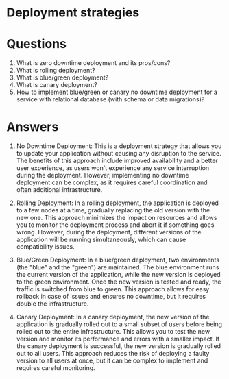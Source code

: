 # Deployment strategies
# Questions
1. What is zero downtime deployment and its pros/cons?
2. What is rolling deployment?
3. What is blue/green deployment?
4. What is canary deployment?
5. How to implement blue/green or canary no downtime deployment for a service with relational database (with schema or data migrations)?
# Answers
1. No Downtime Deployment: This is a deployment strategy that allows you to update your application without causing any disruption to the service. The benefits of this approach include improved availability and a better user experience, as users won't experience any service interruption during the deployment. However, implementing no downtime deployment can be complex, as it requires careful coordination and often additional infrastructure.

2. Rolling Deployment: In a rolling deployment, the application is deployed to a few nodes at a time, gradually replacing the old version with the new one. This approach minimizes the impact on resources and allows you to monitor the deployment process and abort it if something goes wrong. However, during the deployment, different versions of the application will be running simultaneously, which can cause compatibility issues.

3. Blue/Green Deployment: In a blue/green deployment, two environments (the "blue" and the "green") are maintained. The blue environment runs the current version of the application, while the new version is deployed to the green environment. Once the new version is tested and ready, the traffic is switched from blue to green. This approach allows for easy rollback in case of issues and ensures no downtime, but it requires double the infrastructure.

4. Canary Deployment: In a canary deployment, the new version of the application is gradually rolled out to a small subset of users before being rolled out to the entire infrastructure. This allows you to test the new version and monitor its performance and errors with a smaller impact. If the canary deployment is successful, the new version is gradually rolled out to all users. This approach reduces the risk of deploying a faulty version to all users at once, but it can be complex to implement and requires careful monitoring.
